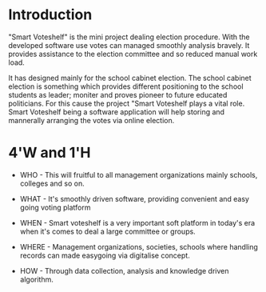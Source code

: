 # Introduction
 "Smart Voteshelf" is the mini project dealing election procedure. With the developed software use votes can managed smoothly analysis bravely.
It provides assistance to the election committee and so reduced manual work load.

It has designed mainly for the school cabinet election. The school cabinet election is something which provides different positioning to the school students as leader; moniter and proves pioneer to future educated politicians. For this cause the project "Smart Voteshelf plays a vital role. Smart Voteshelf being a software application will help storing and mannerally arranging the votes via online election.

# 4'W and 1'H
- WHO - This will fruitful to all management organizations mainly schools, colleges and so on.

- WHAT - It's smoothly driven software, providing convenient and easy going voting platform

- WHEN - Smart voteshelf is a very important soft platform in today's era when it's comes to deal a large committee or groups.

- WHERE - Management organizations, societies, schools where handling records can made easygoing via digitalise concept.

- HOW - Through data collection, analysis and knowledge driven algorithm.

